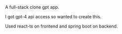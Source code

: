 A full-stack clone gpt app.

I got gpt-4 api access so wanted to create this.

Used react-ts on frontend and spring boot on backend.
